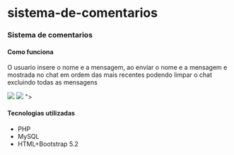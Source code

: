 # sistema-de-comentarios
<h3>Sistema de comentarios</h3>
<h4>Como funciona</h4>
 <p>O usuario insere o nome e a mensagem, ao enviar o nome e a mensagem e mostrada no chat em ordem das mais recentes podendo limpar o chat excluindo todas as mensagens </p>
<img src="https://user-images.githubusercontent.com/73254098/198855699-7d24ec05-c2b6-41d5-83da-089990b422c7.png">
<img src="https://user-images.githubusercontent.com/73254098/198856322-4b3c6af8-cc10-4165-9346-5e0b0c793452.png">
">
<h4>Tecnologias utilizadas</h4>
<ul>
 <li>PHP</li>
 <li>MySQL</li>
 <li>HTML+Bootstrap 5.2</li>
</ul>
